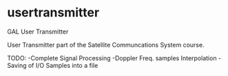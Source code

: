 # usertransmitter
GAL User Transmitter

User Transmitter part of the Satellite Communcations System course.

TODO:
-Complete Signal Processing
-Doppler Freq. samples Interpolation
-Saving of I/O Samples into a file

